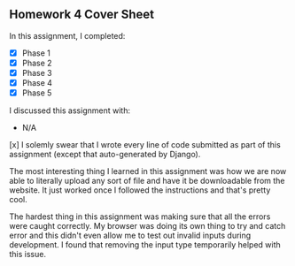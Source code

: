 Homework 4 Cover Sheet
----------------------

In this assignment, I completed:

- [x] Phase 1
- [x] Phase 2
- [x] Phase 3
- [x] Phase 4
- [x] Phase 5

I discussed this assignment with:

- N/A

[x] I solemly swear that I wrote every line of code submitted as part
of this assignment (except that auto-generated by Django).

The most interesting thing I learned in this assignment was how we are now able to literally upload any sort of file and have it be downloadable from the website. It just worked once I followed the instructions and that's pretty cool.

The hardest thing in this assignment was making sure that all the errors were caught correctly. My browser was doing its own thing to try and catch error and this didn't even allow me to test out invalid inputs during development. I found that removing the input type temporarily helped with this issue.